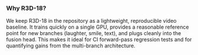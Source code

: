 ### Why R3D-18?
We keep R3D-18 in the repository as a lightweight, reproducible video baseline. It trains quickly on a single GPU, provides a reasonable reference point for new branches (laughter, smile, text), and plugs cleanly into the fusion head. This makes it ideal for CI forward-pass regression tests and for quantifying gains from the multi-branch architecture.
